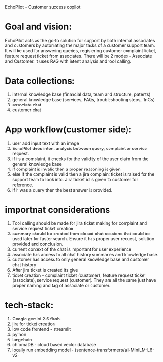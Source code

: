 EchoPilot - Customer success copilot

# Goal and vision:
EchoPilot acts as the go-to solution for support by both internal associates and customers by automating the major tasks of a customer support team. It will be used for answering queries, registering customer complaint ticket, feature request ticket from associates. There will be 2 modes - Associate and Customer. It uses RAG with intent analysis and tool calling.

# Data collections:
1. internal knowledge base (financial data, team and structure, patents)
2. general knowledge base (services, FAQs, troubleshooting steps, TnCs)
3. associate chat
4. customer chat

# App workflow(customer side):
1. user add input text with an image
2. EchoPilot does intent analysis between query, complaint or service request.
3. if its a complaint, it checks for the validity of the user claim from the general knowledge base
4. if complaint is invalid then a proper reasoning is given
5. else if the complaint is valid then a jira complaint ticket is raised for the support team to look into. Jira ticket id is given to customer for reference.
6. if it was a query then the best answer is provided.

# importnat considerations
1. Tool calling should be made for jira ticket making for complaint and service request ticket creation
2. summary should be created from closed chat sessions that could be used later for faster search. Ensure it has proper user request, solution provided and conclusion.
3. current context of the chat is important for user experience
4. associate has access to all chat history summaries and knowledge base.
5. customer has access to only general knowledge base and customer chat history
6. After jira ticket is created its give
7. ticket creation -  complaint ticket (customer), feature request ticket (associate), service request (customer). They are all the same just have proper naming and tag of associate or customer.

# tech-stack:
1. Google gemini 2.5 flash
2. jira for ticket creation
3. low code frontend - streamlit
4. python
5. langchain
6. chromaDB - cloud based vector database
7. locally run embedding model - (sentence-transformers/all-MiniLM-L6-v2)